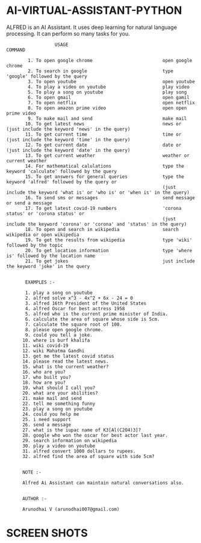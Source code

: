 # AI-VIRTUAL-ASSISTANT-PYTHON
ALFRED is an AI Assistant. It uses deep learning for natural language processing. It can perform so many tasks for you.


                      USAGE                                                  COMMAND
                
            1. To open google chrome                          open google chrome
            2. To search in google                            type 'google' followed by the query
            3. To open youtube                                open youtube
            4. To play a video on youtube                     play video
            5. To play a song on youtube                      play song
            6. To open gmail                                  open gamil
            7. To open netflix                                open netflix
            8. To open amazon prime video                     open open prime video
            9. To make mail and send                          make mail
           10. To get latest news                             news or (just include the keyword 'news' in the query)
           11. To get current time                            time or (just include the keyword 'time' in the query)
           12. To get current date                            date or (just include the keyword 'date' in the query)
           13. To get current weather                         weather or current weather
           14. For mathematical calulations                   type the keyword 'calculate' followed by the query
           15. To get answers for general queries             type the keyword 'alfred' followed by the query or
                                                              (just include the keyword 'what is' or 'who is' or 'when is' in the query)
           16. To send sms or messages                        send message or send a message
           17. To get latest covid-19 numbers                 'corona status' or 'corona status' or
                                                              (just include the keyword 'corona' or 'corona' and 'status' in the query)
           18. To open and search in wikipedia                search wikipedia or open wikipedia
           19. To get the results from wikipedia              type 'wiki' followed by the topic
           20. To get location information                    type 'where is' followed by the location name
           21. To get jokes                                   just include the keyword 'joke' in the query
           
           
           EXAMPLES :-
           
           1. play a song on youtube
           2. alfred solve x^3 - 4x^2 + 6x - 24 = 0
           3. alfred 16th President of the United States
           4. alfred Oscar for best actress 1958
           5. alfred who is the current prime minister of India.
           6. calculate the area of square whose side is 5cm.
           7. calculate the square root of 100.
           8. please open google chrome.
           9. could you tell a joke.
          10. where is burf khalifa
          11. wiki covid-19
          12. wiki Mahatma Gandhi 
          13. get me the latest covid status
          14. please read the latest news.
          15. what is the current weather?
          16. who are you?
          17. who built you?
          18. how are you?
          19. what should I call you?
          20. what are your abilities?
          21. make mail and send
          22. tell me something funny
          23. play a song on youtube
          24. could you help me
          25. i need support
          26. send a message
          27. what is the iupac name of K3[Al(C2O4)3]?
          28. google who won the oscar for best actor last year. 
          29. search information on wikipedia
          30. play a video on youtube
          31. alfred convert 1000 dollars to rupees.
          32. alfred find the area of square with side 5cm?
          
          
          NOTE :-
          
          Alfred Ai Assistant can maintain natural conversations also.
          
          
          AUTHOR :-
                      
          Arunodhai V (arunodhai007@gmail.com)
          
          
 # SCREEN SHOTS
